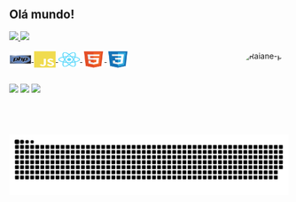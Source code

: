 ## Olá mundo! 
<div align="center" style="display: flex; justify-content: space-between;">
  <a href="https://github.com/Raiane-Dev">
  <img height="150em" src="https://github-readme-stats.vercel.app/api?username=Raiane-Dev&show_icons=true&theme=midnight-purple&include_all_commits=true&count_private=true"/>
  <img height="150em" src="https://github-readme-stats.vercel.app/api/top-langs/?username=Raiane-Dev&layout=compact&langs_count=7&theme=midnight-purple"/>
</div>
<div style="display: inline_block"><br>
  <img align="center" alt="Raiane-PHP" height="30" width="40" src="https://raw.githubusercontent.com/devicons/devicon/master/icons/php/php-original.svg">
  <img align="center" alt="Raiane-Js" height="30" width="40" src="https://raw.githubusercontent.com/devicons/devicon/master/icons/javascript/javascript-plain.svg">
  <img align="center" alt="Raiane-React" height="30" width="40" src="https://raw.githubusercontent.com/devicons/devicon/master/icons/react/react-original.svg">
  <img align="center" alt="Raiane-HTML" height="30" width="40" src="https://raw.githubusercontent.com/devicons/devicon/master/icons/html5/html5-original.svg">
  <img align="center" alt="Raiane-CSS" height="30" width="40" src="https://raw.githubusercontent.com/devicons/devicon/master/icons/css3/css3-original.svg">
  <img align="right" alt="Raiane-pic" height="150" style="border-radius:50px;" src="https://media.discordapp.net/attachments/830061844827209789/907083376832446504/Raiane-desenho.png?width=427&height=427">
</div>
  
  ##
 
<div> 
  <a href="https://www.instagram.com/naniz_daros/" target="_blank"><img src="https://img.shields.io/badge/-Instagram-%23E4405F?style=for-the-badge&logo=instagram&logoColor=white" target="_blank"></a>
  <a href = "mailto:raiane.dev@gmail.com"><img src="https://img.shields.io/badge/-Gmail-%23333?style=for-the-badge&logo=gmail&logoColor=white" target="_blank"></a>
  <a href="https://www.linkedin.com/in/raiane-dev/" target="_blank"><img src="https://img.shields.io/badge/-LinkedIn-%230077B5?style=for-the-badge&logo=linkedin&logoColor=white" target="_blank"></a> 
 
  ![Snake animation](https://github.com/Raiane-Dev/Raiane-Dev/blob/output/github-contribution-grid-snake.svg)
 
</div>
